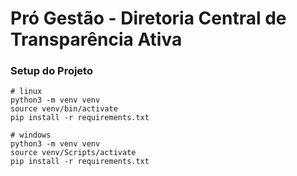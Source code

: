 # Pró Gestão - Diretoria Central de Transparência Ativa

### Setup do Projeto

```
# linux
python3 -m venv venv
source venv/bin/activate
pip install -r requirements.txt

# windows
python3 -m venv venv
source venv/Scripts/activate
pip install -r requirements.txt
```
